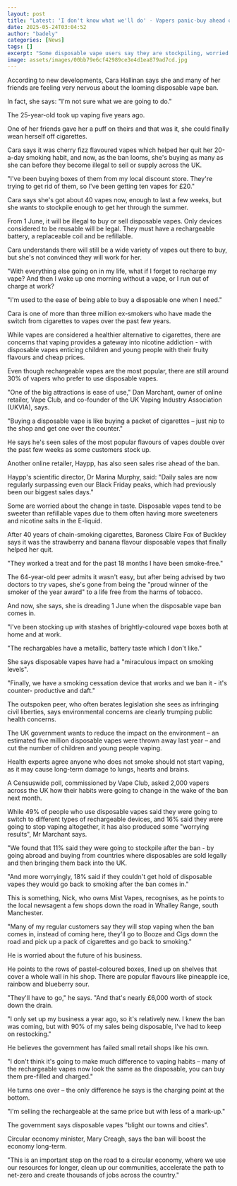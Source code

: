 ```yaml
---
layout: post
title: "Latest: 'I don't know what we'll do' - Vapers panic-buy ahead of disposables ban"
date: 2025-05-24T03:04:52
author: "badely"
categories: [News]
tags: []
excerpt: "Some disposable vape users say they are stockpiling, worried about what they will do after the ban."
image: assets/images/00bb79e6cf42989ce3e4d1ea879ad7cd.jpg
---
```


According to new developments, Cara Hallinan says she and many of her friends are feeling very nervous about the looming disposable vape ban.

In fact, she says: "I'm not sure what we are going to do."

The 25-year-old took up vaping five years ago.

One of her friends gave her a puff on theirs and that was it, she could finally wean herself off cigarettes.

Cara says it was cherry fizz flavoured vapes which helped her quit her 20-a-day smoking habit, and now, as the ban looms, she's buying as many as she can before they become illegal to sell or supply across the UK.

"I've been buying boxes of them from my local discount store. They're trying to get rid of them, so I've been getting ten vapes for £20."

Cara says she's got about 40 vapes now, enough to last a few weeks, but she wants to stockpile enough to get her through the summer.

From 1 June, it will be illegal to buy or sell disposable vapes. Only devices considered to be reusable will be legal.  They must have a rechargeable battery, a replaceable coil and be refillable.

Cara understands there will still be a wide variety of vapes out there to buy, but she's not convinced they will work for her.

"With everything else going on in my life, what if I forget to recharge my vape? And then I wake up one morning without a vape, or I run out of charge at work?

"I'm used to the ease of being able to buy a disposable one when I need."

Cara is one of more than three million ex-smokers who have made the switch from cigarettes to vapes over the past few years.

While vapes are considered a healthier alternative to cigarettes, there are concerns that vaping provides a gateway into nicotine addiction - with disposable vapes enticing children and young people with their fruity flavours and cheap prices.

Even though rechargeable vapes are the most popular, there are still around 30% of vapers who prefer to use disposable vapes.

"One of the big attractions is ease of use," Dan Marchant, owner of online retailer, Vape Club, and co-founder of the UK Vaping Industry Association (UKVIA), says.

"Buying a disposable vape is like buying a packet of cigarettes – just nip to the shop and get one over the counter."

He says he's seen sales of the most popular flavours of vapes double over the past few weeks as some customers stock up.

Another online retailer, Haypp, has also seen sales rise ahead of the ban.

Haypp's scientific director, Dr Marina Murphy, said: "Daily sales are now regularly surpassing even our Black Friday peaks, which had previously been our biggest sales days."

Some are worried about the change in taste. Disposable vapes tend to be sweeter than refillable vapes due to them often having more sweeteners and nicotine salts in the E-liquid.

After 40 years of chain-smoking cigarettes, Baroness Claire Fox of Buckley says it was the strawberry and banana flavour disposable vapes that finally helped her quit.

"They worked a treat and for the past 18 months I have been smoke-free."

The 64-year-old peer admits it wasn't easy, but after being advised by two doctors to try vapes, she's gone from being the "proud winner of the smoker of the year award" to a life free from the harms of tobacco.

And now, she says, she is dreading 1 June when the disposable vape ban comes in.

"I've been stocking up with stashes of brightly-coloured vape boxes both at home and at work.

"The rechargables have a metallic, battery taste which I don't like."

She says disposable vapes have had a "miraculous impact on smoking levels".

"Finally, we have a smoking cessation device that works and we ban it - it's counter- productive and daft."

The outspoken peer, who often berates legislation she sees as infringing civil liberties, says environmental concerns are clearly trumping public health concerns.

The UK government wants to reduce the impact on the environment – an estimated five million disposable vapes were thrown away last year – and cut the number of children and young people vaping.

Health experts agree anyone who does not smoke should not start vaping, as it may cause long-term damage to lungs, hearts and brains.

A Censuswide poll, commissioned by Vape Club, asked 2,000 vapers across the UK how their habits were going to change in the wake of the ban next month.

While 49% of people who use disposable vapes said they were going to switch to different types of rechargeable devices, and 16% said they were going to stop vaping altogether, it has also produced some "worrying results", Mr Marchant says.

"We found that 11% said they were going to stockpile after the ban - by going abroad and buying from countries where disposables are sold legally and then bringing them back into the UK.

"And more worryingly, 18% said if they couldn't get hold of disposable vapes they would go back to smoking after the ban comes in."

This is something, Nick, who owns Mist Vapes, recognises, as he points to the local newsagent a few shops down the road in Whalley Range, south Manchester.

"Many of my regular customers say they will stop vaping when the ban comes in, instead of coming here, they'll go to Booze and Cigs down the road and pick up a pack of cigarettes and go back to smoking."

He is worried about the future of his business.

He points to the rows of pastel-coloured boxes, lined up on shelves that cover a whole wall in his shop. There are popular flavours like pineapple ice, rainbow and blueberry sour.

"They'll have to go," he says. "And that's nearly £6,000 worth of stock down the drain.

"I only set up my business a year ago, so it's relatively new. I knew the ban was coming, but with 90% of my sales being disposable, I've had to keep on restocking."

He believes the government has failed small retail shops like his own.

"I don't think it's going to make much difference to vaping habits – many of the rechargeable vapes now look the same as the disposable, you can buy them pre-filled and charged."

He turns one over – the only difference he says is the charging point at the bottom.

"I'm selling the rechargeable at the same price but with less of a mark-up."

The government says disposable vapes "blight our towns and cities". 

Circular economy minister, Mary Creagh, says the ban will boost the economy long-term.

"This is an important step on the road to a circular economy, where we use our resources for longer, clean up our communities, accelerate the path to net-zero and create thousands of jobs across the country."

